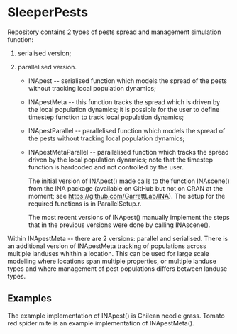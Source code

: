 # SleeperPests

Repository contains 2 types of pests spread and management simulation function:
1) serialised version;
2) parallelised version.

   * INApest -- serialised function which models the spread of the pests without tracking local population dynamics;
   * INApestMeta -- this function tracks the spread which is driven by the local population dynamics; it is possible for the user to define timestep function to track local population dynamics;

   * INApestParallel -- parallelised function which models the spread of the pests without tracking local population dynamics;
   * INApestMetaParallel -- parallelised function which tracks the spread driven by the local population dynamics; note that the timestep function is hardcoded and not controlled by the user.
  
     The initial version of INApest() made calls to the function INAscene() from the INA package (available on GitHub but not on CRAN at the moment; see https://github.com/GarrettLab/INA). The setup for the required functions is in ParallelSetup.r.

     The most recent versions of INApest() manually implement the steps that in the previous versions were done by calling INAscene().

Within INApestMeta -- there are 2 versions: parallel and serialised. There is an additional version of INApestMeta tracking of populations across multiple landuses whithin a location. This can be used for large scale modelling where locations span multiple properties, or multiple landuse types and where management of pest populations differs between landuse types.
     

## Examples
  
The example implementation of INApest() is Chilean needle grass. 
Tomato red spider mite is an example implementation of INApestMeta().
   
